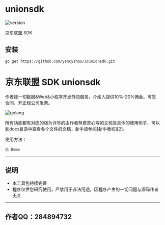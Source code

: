 # unionsdk


![version](https://img.shields.io/badge/version-v1.0.0-orange.svg)


京东联盟 SDK

## 安装
```shell
go get https://github.com/yancyzhou/Jdunionsdk.git
```

﻿京东联盟 SDK unionsdk
===================
作者接一切数据&Web&小程序开发外包服务，介绍人提供10%-20%佣金。可签合同、开正规公司发票。


![golang](https://img.shields.io/badge/language-golang-64C3D5.svg)





所有功能都有对应的极为详尽的由作者煞费苦心写的文档及具体的使用例子，可以到docs目录中查看各个文件的文档，新手请参阅[新手教程][2]。

使用方法：

    见 Demo

----------

说明
--
- 本工具包持续完善
- 程序仅供您研究使用，严禁用于非法用途，因程序产生的一切问题与源码作者无关



----------

作者QQ：284894732
---------------

